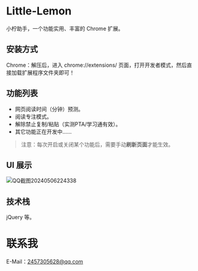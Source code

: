 # Little-Lemon

小柠助手，一个功能实用、丰富的 Chrome 扩展。

## 安装方式

Chrome：解压后，进入 chrome://extensions/ 页面，打开开发者模式，然后直接加载扩展程序文件夹即可！

## 功能列表

- 网页阅读时间（分钟）预测。
- 阅读专注模式。
- 解除禁止复制/粘贴（实测PTA/学习通有效）。
- 其它功能正在开发中……

> 注意：每次开启或关闭某个功能后，需要手动**刷新页面**才能生效。

## UI 展示

![QQ截图20240506224338](https://github.com/ZY16263646566679/Little-Lemon/assets/118327380/0dbfdff3-bf47-490d-af49-83de64763660)

## 技术栈

jQuery 等。

# 联系我

E-Mail：2457305628@qq.com
